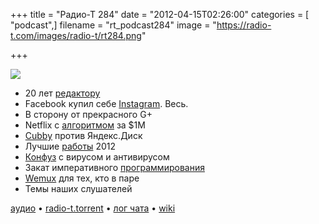 +++
title = "Радио-Т 284"
date = "2012-04-15T02:26:00"
categories = [ "podcast",]
filename = "rt_podcast284"
image = "https://radio-t.com/images/radio-t/rt284.png"

+++

![](https://radio-t.com/images/radio-t/rt284.png)

- 20 лет [редактору](http://www.theverge.com/apps/2012/4/12/2944498/mac-text-editor-bbedit-celebrates-20-year-anniversary)
- Facebook купил себе [Instagram](http://habrahabr.ru/post/141765/). Весь.
- В сторону от прекрасного G+
- Netflix с [алгоритмом](http://arstechnica.com/gadgets/news/2012/04/netflix-never-used-its-1-million-algorithm-due-to-engineering-costs.ars) за $1М
- [Cubby](http://www.theverge.com/web/2012/4/12/2944613/logmein-cubby-cloud-storage) против Яндекс.Диск
- Лучшие [работы](http://mashable.com/2012/04/13/best-jobs/) 2012
- [Конфуз](http://www.forbes.com/sites/andygreenberg/2012/04/12/bug-in-removal-tool-for-flashback-mac-malware-deletes-user-settings/) с вирусом и антивирусом
- Закат императивного [программирования](http://fpcomplete.com/the-downfall-of-imperative-programming/)
- [Wemux](http://thechangelog.com/post/20986196780/wemux-multi-user-terminal-multiplexing-for-party-pair-pr) для тех, кто в паре
- Темы наших слушателей

[аудио](https://cdn.radio-t.com/rt_podcast284.mp3) • [radio-t.torrent](https://cdn.radio-t.com/torrents/rt_podcast284.mp3.torrent) • [лог чата](http://chat.radio-t.com/logs/radio-t-284.html) • [wiki](http://wiki.radio-t.com/%D0%92%D1%8B%D0%BF%D1%83%D1%81%D0%BA_284)<audio src="https://cdn.radio-t.com/rt_podcast284.mp3" preload="none"></audio>

